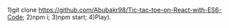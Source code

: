 1)git clone https://github.com/Abubakr98/Tic-tac-toe-on-React-with-ES6-Code;
2)npm i;
3)npm start;
4)Play).
